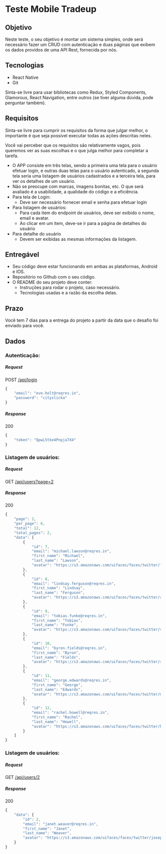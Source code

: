 # Teste Mobile Tradeup

## Objetivo

Neste teste, o seu objetivo é montar um sistema simples, onde será necessário
fazer um CRUD com autenticação e duas páginas que exibem os dados providos
de uma API Rest, fornecida por nós.

## Tecnologias

- React Native
- Git

Sinta-se livre para usar bibliotecas como Redux, Styled Components, Glamorous,
React Navigation, entre outros (se tiver alguma dúvida, pode perguntar também).

## Requisitos

Sinta-se livre para cumprir os requisitos da forma que julgar melhor, o
importante é que seja possível executar todas as ações descritas neles.

Você vai perceber que os requisitos são relativamente vagos, pois queremos ver
as suas escolhas e o que julga melhor para completar a tarefa.

- O APP consiste em três telas, sendo a primeira uma tela para o usuário efetuar
  login, e outras duas telas para o usuário autenticado, a segunda tela seria uma
  listagem de usuários cadastrados e a terceira tela, para ver os detalhes de um usuário.
- Não se preocupe com marcas, imagens bonitas, etc. O que será avaliado é a
  usabilidade, a qualidade do código e a eficiência.
- Para tela de Login:
  - Deve ser necessário fornecer email e senha para efetuar login
- Para listagem de usuários:
  - Para cada item do endpoint de usuários, deve ser exibido o nome, email e avatar.
  - Ao clicar em um item, deve-se ir para a página de detalhes do usuário
- Para detalhe do usuário
  - Devem ser exibidas as mesmas informações da listagem.

## Entregável

- Seu código deve estar funcionando em ambas as plataformas, Android e IOS.
- Repositório no Github com o seu código.
- O README do seu projeto deve conter:
  - Instruções para rodar o projeto, caso necessário.
  - Tecnologias usadas e a razão da escolha delas.

## Prazo

Você tem 7 dias para a entrega do projeto a partir da data que o desafio foi enviado para você.

## Dados

### Autenticação:

##### Request

POST [/api/login](https://reqres.in/api/login)

```js
{
    "email": "eve.holt@reqres.in",
    "password": "cityslicka"
}
```

##### Response

200

```js
{
    "token": "QpwL5tke4Pnpja7X4"
}
```

### Listagem de usuários:

##### Request

GET [/api/users?page=2](https://reqres.in/api/users?page=2)

##### Response

200

```js
{
    "page": 2,
    "per_page": 6,
    "total": 12,
    "total_pages": 2,
    "data": [
        {
            "id": 7,
            "email": "michael.lawson@reqres.in",
            "first_name": "Michael",
            "last_name": "Lawson",
            "avatar": "https://s3.amazonaws.com/uifaces/faces/twitter/follettkyle/128.jpg"
        },
        {
            "id": 8,
            "email": "lindsay.ferguson@reqres.in",
            "first_name": "Lindsay",
            "last_name": "Ferguson",
            "avatar": "https://s3.amazonaws.com/uifaces/faces/twitter/araa3185/128.jpg"
        },
        {
            "id": 9,
            "email": "tobias.funke@reqres.in",
            "first_name": "Tobias",
            "last_name": "Funke",
            "avatar": "https://s3.amazonaws.com/uifaces/faces/twitter/vivekprvr/128.jpg"
        },
        {
            "id": 10,
            "email": "byron.fields@reqres.in",
            "first_name": "Byron",
            "last_name": "Fields",
            "avatar": "https://s3.amazonaws.com/uifaces/faces/twitter/russoedu/128.jpg"
        },
        {
            "id": 11,
            "email": "george.edwards@reqres.in",
            "first_name": "George",
            "last_name": "Edwards",
            "avatar": "https://s3.amazonaws.com/uifaces/faces/twitter/mrmoiree/128.jpg"
        },
        {
            "id": 12,
            "email": "rachel.howell@reqres.in",
            "first_name": "Rachel",
            "last_name": "Howell",
            "avatar": "https://s3.amazonaws.com/uifaces/faces/twitter/hebertialmeida/128.jpg"
        }
    ]
}
```

### Listagem de usuários:

##### Request

GET [/api/users/2](https://reqres.in/api/users/2)

##### Response

200

```js
{
    "data": {
        "id": 2,
        "email": "janet.weaver@reqres.in",
        "first_name": "Janet",
        "last_name": "Weaver",
        "avatar": "https://s3.amazonaws.com/uifaces/faces/twitter/josephstein/128.jpg"
    }
}
```
